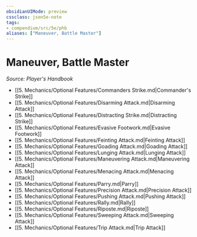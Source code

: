 ```yaml
---
obsidianUIMode: preview
cssclass: json5e-note
tags:
- compendium/src/5e/phb
aliases: ["Maneuver, Battle Master"]
---
```

# Maneuver, Battle Master
*Source: Player's Handbook* 

- [[5. Mechanics/Optional Features/Commanders Strike.md\|Commander's Strike]]
- [[5. Mechanics/Optional Features/Disarming Attack.md\|Disarming Attack]]
- [[5. Mechanics/Optional Features/Distracting Strike.md\|Distracting Strike]]
- [[5. Mechanics/Optional Features/Evasive Footwork.md\|Evasive Footwork]]
- [[5. Mechanics/Optional Features/Feinting Attack.md\|Feinting Attack]]
- [[5. Mechanics/Optional Features/Goading Attack.md\|Goading Attack]]
- [[5. Mechanics/Optional Features/Lunging Attack.md\|Lunging Attack]]
- [[5. Mechanics/Optional Features/Maneuvering Attack.md\|Maneuvering Attack]]
- [[5. Mechanics/Optional Features/Menacing Attack.md\|Menacing Attack]]
- [[5. Mechanics/Optional Features/Parry.md\|Parry]]
- [[5. Mechanics/Optional Features/Precision Attack.md\|Precision Attack]]
- [[5. Mechanics/Optional Features/Pushing Attack.md\|Pushing Attack]]
- [[5. Mechanics/Optional Features/Rally.md\|Rally]]
- [[5. Mechanics/Optional Features/Riposte.md\|Riposte]]
- [[5. Mechanics/Optional Features/Sweeping Attack.md\|Sweeping Attack]]
- [[5. Mechanics/Optional Features/Trip Attack.md\|Trip Attack]]